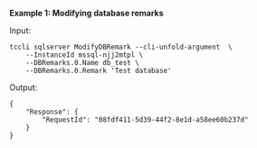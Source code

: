 **Example 1: Modifying database remarks**



Input: 

```
tccli sqlserver ModifyDBRemark --cli-unfold-argument  \
    --InstanceId mssql-njj2mtpl \
    --DBRemarks.0.Name db_test \
    --DBRemarks.0.Remark 'Test database'
```

Output: 
```
{
    "Response": {
        "RequestId": "08fdf411-5d39-44f2-8e1d-a58ee60b237d"
    }
}
```

